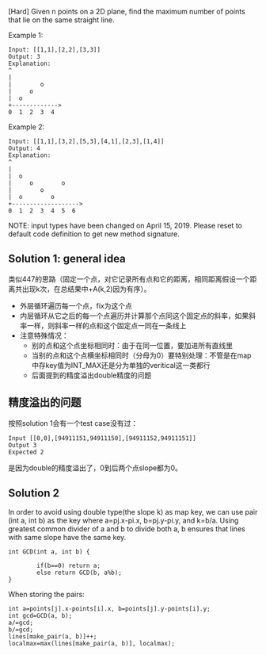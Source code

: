 [Hard]
Given n points on a 2D plane, find the maximum number of points that lie on the same straight line.

Example 1:

	Input: [[1,1],[2,2],[3,3]]
	Output: 3
	Explanation:
	^
	|
	|        o
	|     o
	|  o  
	+------------->
	0  1  2  3  4

Example 2:

	Input: [[1,1],[3,2],[5,3],[4,1],[2,3],[1,4]]  
	Output: 4  
	Explanation:
	^
	|
	|  o
	|     o        o
	|        o
	|  o        o
	+------------------->
	0  1  2  3  4  5  6

NOTE: input types have been changed on April 15, 2019. Please reset to default code definition to get new method signature.

## Solution 1: general idea
类似447的思路（固定一个点，对它记录所有点和它的距离，相同距离假设一个距离共出现k次，在总结果中+A(k,2)因为有序）。
+ 外层循环遍历每一个点，fix为这个点
+ 内层循环从它之后的每一个点遍历并计算那个点同这个固定点的斜率，如果斜率一样，则斜率一样的点和这个固定点一同在一条线上
+ 注意特殊情况：
	+ 别的点和这个点坐标相同时：由于在同一位置，要加进所有直线里
	+ 当别的点和这个点横坐标相同时（分母为0）要特别处理：不管是在map中存key值为INT_MAX还是分为单独的veritical这一类都行
	+ 后面提到的精度溢出double精度的问题


## 精度溢出的问题

按照solution 1会有一个test case没有过：

	Input [[0,0],[94911151,94911150],[94911152,94911151]]
	Output 3
	Expected 2

是因为double的精度溢出了，0到后两个点slope都为0。

## Solution 2

In order to avoid using double type(the slope k) as map key, we can use pair (int a, int b) as the key where a=pj.x-pi.x, b=pj.y-pi.y, and k=b/a. Using greatest common divider of a and b to divide both a, b ensures that lines with same slope have the same key.

	int GCD(int a, int b) {
	        
	        if(b==0) return a;
	        else return GCD(b, a%b);
	}

When storing the pairs:

	int a=points[j].x-points[i].x, b=points[j].y-points[i].y;
	int gcd=GCD(a, b);
	a/=gcd;
	b/=gcd;
	lines[make_pair(a, b)]++;
	localmax=max(lines[make_pair(a, b)], localmax);